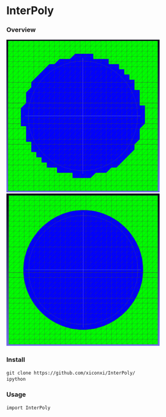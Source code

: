 # InterPoly

### Overview

<img src="https://github.com/xiconxi/InterPoly/blob/main/imgs/RawPolyCurves.png" alt="alt text" width="400" height="whatever" /> <img src="https://github.com/xiconxi/InterPoly/blob/main/imgs/MinimumVariationPolyCurves.png" alt="alt text" width="400" height="whatever"/>

### Install 
```
git clone https://github.com/xiconxi/InterPoly/
ipython
```

### Usage
```
import InterPoly

```






